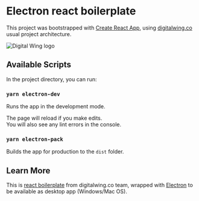 # Electron react boilerplate

This project was bootstrapped with [Create React App](https://github.com/facebook/create-react-app), using [digitalwing.co](https://digitalwing.co) usual project architecture.

![Digital Wing logo](https://digitalwing.co/public/dw-github.jpg)

## Available Scripts

In the project directory, you can run:

### `yarn electron-dev`

Runs the app in the development mode.<br>

The page will reload if you make edits.<br>
You will also see any lint errors in the console.

### `yarn electron-pack`

Builds the app for production to the `dist` folder.

## Learn More

This is [react boilerplate](https://github.com/DigWing/react-boilerplate) from digitalwing.co team, wrapped with [Electron](https://electronjs.org/) to be available as desktop app (Windows/Mac OS).

